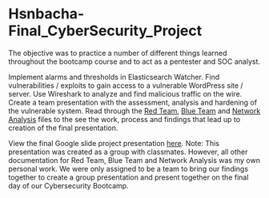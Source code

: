 # Hsnbacha-Final_CyberSecurity_Project
The objective was to practice a number of different things learned throughout the bootcamp course and to act as a pentester and SOC analyst.

Implement alarms and thresholds in Elasticsearch Watcher.
Find vulnerabilities / exploits to gain access to a vulnerable WordPress site / server.
Use Wireshark to analyze and find malicious traffic on the wire.
Create a team presentation with the assessment, analysis and hardening of the vulnerable system.
Read through the [Red Team](https://github.com/Hsnbacha/Hsnbacha-Final_CyberSecurity_Project/blob/main/RedTeam.md), [Blue Team](https://github.com/Hsnbacha/Hsnbacha-Final_CyberSecurity_Project/blob/main/BlueTeam.md) and [Network Analysis]( https://github.com/Hsnbacha/Hsnbacha-Final_CyberSecurity_Project/blob/main/NetworkAnalysis.md) files to the see the work, process and findings that lead up to creation of the final presentation.

View the final Google slide project presentation [here](https://docs.google.com/presentation/d/12qnSPX8con6ED8Fl44b2cDw7Hlax74oI/edit?usp=sharing&ouid=105766580308576111518&rtpof=true&sd=true). Note: This presentation was created as a group with classmates. However, all other documentation for Red Team, Blue Team and Network Analysis was my own personal work. We were only assigned to be a team to bring our findings together to create a group presentation and present together on the final day of our Cybersecurity Bootcamp.
